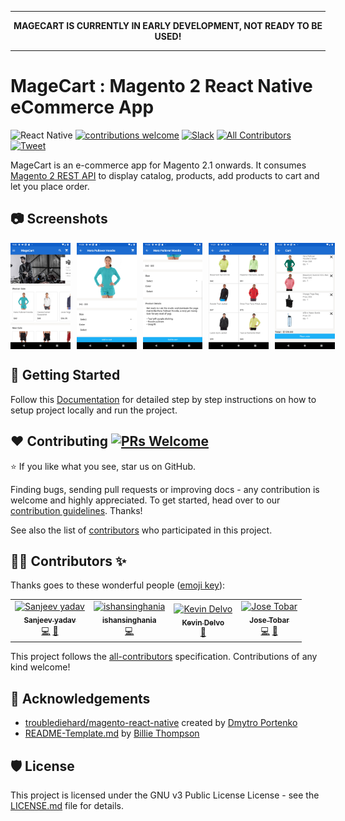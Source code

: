 <hr>
<p align="center">
  <b>MAGECART IS CURRENTLY IN EARLY DEVELOPMENT, NOT READY TO BE USED!</b>
</p>
<hr>

# MageCart : Magento 2 React Native eCommerce App

![React Native](https://img.shields.io/badge/react--native-0.61.2-brightgreen)
[![contributions welcome](https://img.shields.io/badge/contributions-welcome-brightgreen.svg?style=flat)](https://github.com/alexakasanjeev/magento_react_native/issues)
[![Slack](https://img.shields.io/badge/chat-on%20slack-informational.svg)](https://join.slack.com/t/magecart/shared_invite/enQtNjU5MTc5ODM4NjE0LTBjZThjMjg3Zjk0MzJlNGE1MDRkMDBlYThjNzA3NzRlMTViMGVhYzY1ZGUyOTIzZWQ1ZjAyMzk1OTIzZTFlMTM)
[![All Contributors](https://img.shields.io/badge/all_contributors-4-orange.svg?style=flat-square)](#contributors)
[![Tweet](https://img.shields.io/twitter/url/https/shields.io.svg?style=social)](https://twitter.com/intent/tweet?url=https%3A%2F%2Fgithub.com%2Falexakasanjeev%2Fmagento_react_native&via=alexakasanjeev&text=MageCart%3A%20E-commerce%20app%20for%20Magento%202.x%20written%20in%20React%20Native)


MageCart is an e-commerce app for Magento 2.1 onwards. It consumes [Magento 2 REST API](https://devdocs.magento.com/guides/v2.3/get-started/rest_front.html) to display catalog, products, add products to cart and let you place order.

## :camera: Screenshots

<div style="display:flex;" >
  <img  src="screenshots/1.png" width="19%" >
  <img style="margin-left:10px;" src="screenshots/2.png" width="19%" >
  <img style="margin-left:10px;" src="screenshots/3.png" width="19%" >
  <img style="margin-left:10px;" src="screenshots/4.png" width="19%" >
  <img style="margin-left:10px;" src="screenshots/5.png" width="19%" >
</div>

## 📲 Getting Started

Follow this [Documentation](https://github.com/alexakasanjeev/magento_react_native/wiki/Setup) for detailed step by step instructions on how to setup project locally and run the project.

## ❤️ Contributing [![PRs Welcome](https://img.shields.io/badge/PRs-welcome-brightgreen.svg?style=flat-square)](http://makeapullrequest.com) 

:star: If you like what you see, star us on GitHub.

Finding bugs, sending pull requests or improving docs - any contribution is welcome and highly appreciated. To get started, head over to our [contribution guidelines](CONTRIBUTING.md). Thanks!

See also the list of [contributors](https://github.com/alexakasanjeev/magento_react_native/contributors) who participated in this project.

## 👨‍💻 Contributors ✨

Thanks goes to these wonderful people ([emoji key](https://allcontributors.org/docs/en/emoji-key)):

<!-- ALL-CONTRIBUTORS-LIST:START - Do not remove or modify this section -->
<!-- prettier-ignore -->
<table>
  <tr>
    <td align="center"><a href="http://twitter.com/alexakasanjeev"><img src="https://avatars0.githubusercontent.com/u/13250741?v=4" width="100px;" alt="Sanjeev yadav"/><br /><sub><b>Sanjeev yadav</b></sub></a><br /><a href="https://github.com/alexakasanjeev/magento_react_native/commits?author=alexakasanjeev" title="Code">💻</a> <a href="#maintenance-alexakasanjeev" title="Maintenance">🚧</a></td>
    <td align="center"><a href="https://github.com/ishansinghania"><img src="https://avatars1.githubusercontent.com/u/25003242?v=4" width="100px;" alt="ishansinghania"/><br /><sub><b>ishansinghania</b></sub></a><br /><a href="https://github.com/alexakasanjeev/magento_react_native/commits?author=ishansinghania" title="Code">💻</a></td>
    <td align="center"><a href="https://github.com/DevDelvo"><img src="https://avatars1.githubusercontent.com/u/32313680?v=4" width="100px;" alt="Kevin Delvo"/><br /><sub><b>Kevin Delvo</b></sub></a><br /><a href="https://github.com/alexakasanjeev/magento_react_native/commits?author=DevDelvo" title="Documentation">📖</a></td>
    <td align="center"><a href="http://www.jctobar.com"><img src="https://avatars1.githubusercontent.com/u/21246524?v=4" width="100px;" alt="Jose Tobar"/><br /><sub><b>Jose Tobar</b></sub></a><br /><a href="https://github.com/alexakasanjeev/magento_react_native/commits?author=josectobar" title="Code">💻</a> <a href="#userTesting-josectobar" title="User Testing">📓</a></td>
  </tr>
</table>

<!-- ALL-CONTRIBUTORS-LIST:END -->

This project follows the [all-contributors](https://github.com/all-contributors/all-contributors) specification. Contributions of any kind welcome!

## 📣 Acknowledgements

* [troublediehard/magento-react-native](https://github.com/troublediehard/magento-react-native) created by [Dmytro Portenko](https://github.com/troublediehard)
* [README-Template.md](https://gist.github.com/PurpleBooth/109311bb0361f32d87a2) by [Billie Thompson](https://github.com/PurpleBooth)

## 🛡 License

This project is licensed under the GNU v3 Public License License - see the [LICENSE.md](LICENSE.md) file for details.
